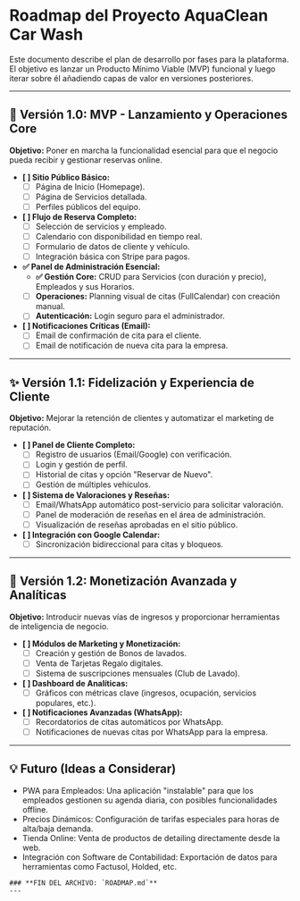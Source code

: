 <!-- File: /ROADMAP.md - v1.0 -->

# Roadmap del Proyecto AquaClean Car Wash

Este documento describe el plan de desarrollo por fases para la plataforma. El objetivo es lanzar un Producto Mínimo Viable (MVP) funcional y luego iterar sobre él añadiendo capas de valor en versiones posteriores.

---

## 🚧 Versión 1.0: MVP - Lanzamiento y Operaciones Core

**Objetivo:** Poner en marcha la funcionalidad esencial para que el negocio pueda recibir y gestionar reservas online.

- **[ ] Sitio Público Básico:**
  - [ ] Página de Inicio (Homepage).
  - [ ] Página de Servicios detallada.
  - [ ] Perfiles públicos del equipo.

- **[ ] Flujo de Reserva Completo:**
  - [ ] Selección de servicios y empleado.
  - [ ] Calendario con disponibilidad en tiempo real.
  - [ ] Formulario de datos de cliente y vehículo.
  - [ ] Integración básica con Stripe para pagos.

- **✅ Panel de Administración Esencial:**
  - **✅ Gestión Core:** CRUD para Servicios (con duración y precio), Empleados y sus Horarios.
  - [ ] **Operaciones:** Planning visual de citas (FullCalendar) con creación manual.
  - [ ] **Autenticación:** Login seguro para el administrador.

- **[ ] Notificaciones Críticas (Email):**
  - [ ] Email de confirmación de cita para el cliente.
  - [ ] Email de notificación de nueva cita para la empresa.

---

## ✨ Versión 1.1: Fidelización y Experiencia de Cliente

**Objetivo:** Mejorar la retención de clientes y automatizar el marketing de reputación.

- **[ ] Panel de Cliente Completo:**
  - [ ] Registro de usuarios (Email/Google) con verificación.
  - [ ] Login y gestión de perfil.
  - [ ] Historial de citas y opción "Reservar de Nuevo".
  - [ ] Gestión de múltiples vehículos.

- **[ ] Sistema de Valoraciones y Reseñas:**
  - [ ] Email/WhatsApp automático post-servicio para solicitar valoración.
  - [ ] Panel de moderación de reseñas en el área de administración.
  - [ ] Visualización de reseñas aprobadas en el sitio público.

- **[ ] Integración con Google Calendar:**
  - [ ] Sincronización bidireccional para citas y bloqueos.

---

## 🚀 Versión 1.2: Monetización Avanzada y Analíticas

**Objetivo:** Introducir nuevas vías de ingresos y proporcionar herramientas de inteligencia de negocio.

- **[ ] Módulos de Marketing y Monetización:**
  - [ ] Creación y gestión de Bonos de lavados.
  - [ ] Venta de Tarjetas Regalo digitales.
  - [ ] Sistema de suscripciones mensuales (Club de Lavado).

- **[ ] Dashboard de Analíticas:**
  - [ ] Gráficos con métricas clave (ingresos, ocupación, servicios populares, etc.).

- **[ ] Notificaciones Avanzadas (WhatsApp):**
  - [ ] Recordatorios de citas automáticos por WhatsApp.
  - [ ] Notificaciones de nuevas citas por WhatsApp para la empresa.

---

## 💡 Futuro (Ideas a Considerar)

- PWA para Empleados: Una aplicación "instalable" para que los empleados gestionen su agenda diaria, con posibles funcionalidades offline.
- Precios Dinámicos: Configuración de tarifas especiales para horas de alta/baja demanda.
- Tienda Online: Venta de productos de detailing directamente desde la web.
- Integración con Software de Contabilidad: Exportación de datos para herramientas como Factusol, Holded, etc.

```---
### **FIN DEL ARCHIVO: `ROADMAP.md`**
---
```
